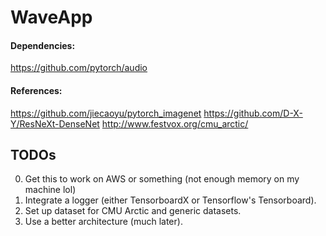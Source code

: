 # WaveApp

#### Dependencies:

https://github.com/pytorch/audio



#### References:

https://github.com/jiecaoyu/pytorch_imagenet
https://github.com/D-X-Y/ResNeXt-DenseNet
http://www.festvox.org/cmu_arctic/



## TODOs
0. Get this to work on AWS or something (not enough memory on my machine lol)
1. Integrate a logger (either TensorboardX or Tensorflow's Tensorboard).
2. Set up dataset for CMU Arctic and generic datasets.
3. Use a better architecture (much later).